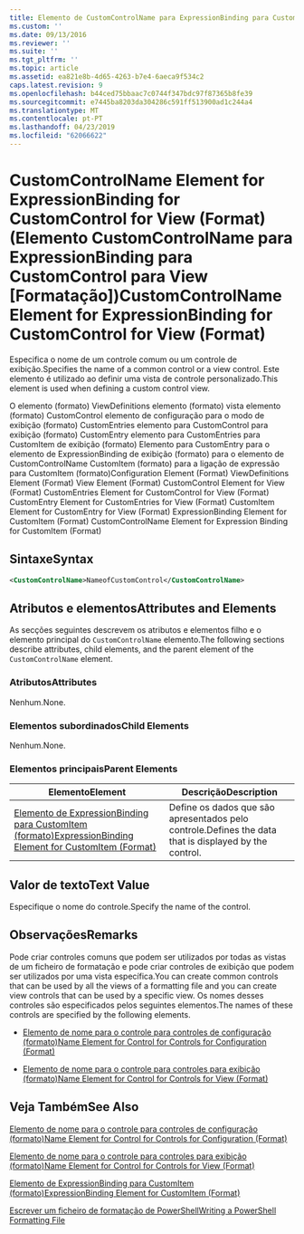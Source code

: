 ```yaml
---
title: Elemento de CustomControlName para ExpressionBinding para CustomControl para exibição (formato) | Documentos da Microsoft
ms.custom: ''
ms.date: 09/13/2016
ms.reviewer: ''
ms.suite: ''
ms.tgt_pltfrm: ''
ms.topic: article
ms.assetid: ea821e8b-4d65-4263-b7e4-6aeca9f534c2
caps.latest.revision: 9
ms.openlocfilehash: b44ced75bbaac7c0744f347bdc97f87365b8fe39
ms.sourcegitcommit: e7445ba8203da304286c591ff513900ad1c244a4
ms.translationtype: MT
ms.contentlocale: pt-PT
ms.lasthandoff: 04/23/2019
ms.locfileid: "62066622"
---
```

# <a name="customcontrolname-element-for-expressionbinding-for-customcontrol-for-view-format"></a><span data-ttu-id="436c6-102">CustomControlName Element for ExpressionBinding for CustomControl for View (Format) (Elemento CustomControlName para ExpressionBinding para CustomControl para View [Formatação])</span><span class="sxs-lookup"><span data-stu-id="436c6-102">CustomControlName Element for ExpressionBinding for CustomControl for View (Format)</span></span>

<span data-ttu-id="436c6-103">Especifica o nome de um controle comum ou um controle de exibição.</span><span class="sxs-lookup"><span data-stu-id="436c6-103">Specifies the name of a common control or a view control.</span></span> <span data-ttu-id="436c6-104">Este elemento é utilizado ao definir uma vista de controle personalizado.</span><span class="sxs-lookup"><span data-stu-id="436c6-104">This element is used when defining a custom control view.</span></span>

<span data-ttu-id="436c6-105">O elemento (formato) ViewDefinitions elemento (formato) vista elemento (formato) CustomControl elemento de configuração para o modo de exibição (formato) CustomEntries elemento para CustomControl para exibição (formato) CustomEntry elemento para CustomEntries para CustomItem de exibição (formato) Elemento para CustomEntry para o elemento de ExpressionBinding de exibição (formato) para o elemento de CustomControlName CustomItem (formato) para a ligação de expressão para CustomItem (formato)</span><span class="sxs-lookup"><span data-stu-id="436c6-105">Configuration Element (Format) ViewDefinitions Element (Format) View Element (Format) CustomControl Element for View (Format) CustomEntries Element for CustomControl for View (Format) CustomEntry Element for CustomEntries for View (Format) CustomItem Element for CustomEntry for View (Format) ExpressionBinding Element for CustomItem (Format) CustomControlName Element for Expression Binding for CustomItem (Format)</span></span>

## <a name="syntax"></a><span data-ttu-id="436c6-106">Sintaxe</span><span class="sxs-lookup"><span data-stu-id="436c6-106">Syntax</span></span>

```xml
<CustomControlName>NameofCustomControl</CustomControlName>
```

## <a name="attributes-and-elements"></a><span data-ttu-id="436c6-107">Atributos e elementos</span><span class="sxs-lookup"><span data-stu-id="436c6-107">Attributes and Elements</span></span>

<span data-ttu-id="436c6-108">As secções seguintes descrevem os atributos e elementos filho e o elemento principal do `CustomControlName` elemento.</span><span class="sxs-lookup"><span data-stu-id="436c6-108">The following sections describe attributes, child elements, and the parent element of the `CustomControlName` element.</span></span>

### <a name="attributes"></a><span data-ttu-id="436c6-109">Atributos</span><span class="sxs-lookup"><span data-stu-id="436c6-109">Attributes</span></span>

<span data-ttu-id="436c6-110">Nenhum.</span><span class="sxs-lookup"><span data-stu-id="436c6-110">None.</span></span>

### <a name="child-elements"></a><span data-ttu-id="436c6-111">Elementos subordinados</span><span class="sxs-lookup"><span data-stu-id="436c6-111">Child Elements</span></span>

<span data-ttu-id="436c6-112">Nenhum.</span><span class="sxs-lookup"><span data-stu-id="436c6-112">None.</span></span>

### <a name="parent-elements"></a><span data-ttu-id="436c6-113">Elementos principais</span><span class="sxs-lookup"><span data-stu-id="436c6-113">Parent Elements</span></span>

|<span data-ttu-id="436c6-114">Elemento</span><span class="sxs-lookup"><span data-stu-id="436c6-114">Element</span></span>|<span data-ttu-id="436c6-115">Descrição</span><span class="sxs-lookup"><span data-stu-id="436c6-115">Description</span></span>|
|-------------|-----------------|
|[<span data-ttu-id="436c6-116">Elemento de ExpressionBinding para CustomItem (formato)</span><span class="sxs-lookup"><span data-stu-id="436c6-116">ExpressionBinding Element for CustomItem (Format)</span></span>](./expressionbinding-element-for-customitem-for-controls-for-configuration-format.md)|<span data-ttu-id="436c6-117">Define os dados que são apresentados pelo controle.</span><span class="sxs-lookup"><span data-stu-id="436c6-117">Defines the data that is displayed by the control.</span></span>|

## <a name="text-value"></a><span data-ttu-id="436c6-118">Valor de texto</span><span class="sxs-lookup"><span data-stu-id="436c6-118">Text Value</span></span>

<span data-ttu-id="436c6-119">Especifique o nome do controle.</span><span class="sxs-lookup"><span data-stu-id="436c6-119">Specify the name of the control.</span></span>

## <a name="remarks"></a><span data-ttu-id="436c6-120">Observações</span><span class="sxs-lookup"><span data-stu-id="436c6-120">Remarks</span></span>

<span data-ttu-id="436c6-121">Pode criar controles comuns que podem ser utilizados por todas as vistas de um ficheiro de formatação e pode criar controles de exibição que podem ser utilizados por uma vista específica.</span><span class="sxs-lookup"><span data-stu-id="436c6-121">You can create common controls that can be used by all the views of a formatting file and you can create view controls that can be used by a specific view.</span></span> <span data-ttu-id="436c6-122">Os nomes desses controles são especificados pelos seguintes elementos.</span><span class="sxs-lookup"><span data-stu-id="436c6-122">The names of these controls are specified by the following elements.</span></span>

- [<span data-ttu-id="436c6-123">Elemento de nome para o controle para controles de configuração (formato)</span><span class="sxs-lookup"><span data-stu-id="436c6-123">Name Element for Control for Controls for Configuration (Format)</span></span>](./name-element-for-control-for-controls-for-configuration-format.md)

- [<span data-ttu-id="436c6-124">Elemento de nome para o controle para controles para exibição (formato)</span><span class="sxs-lookup"><span data-stu-id="436c6-124">Name Element for Control for Controls for View (Format)</span></span>](./name-element-for-control-for-controls-for-view-format.md)

## <a name="see-also"></a><span data-ttu-id="436c6-125">Veja Também</span><span class="sxs-lookup"><span data-stu-id="436c6-125">See Also</span></span>

[<span data-ttu-id="436c6-126">Elemento de nome para o controle para controles de configuração (formato)</span><span class="sxs-lookup"><span data-stu-id="436c6-126">Name Element for Control for Controls for Configuration (Format)</span></span>](./name-element-for-control-for-controls-for-configuration-format.md)

[<span data-ttu-id="436c6-127">Elemento de nome para o controle para controles para exibição (formato)</span><span class="sxs-lookup"><span data-stu-id="436c6-127">Name Element for Control for Controls for View (Format)</span></span>](./name-element-for-control-for-controls-for-view-format.md)

[<span data-ttu-id="436c6-128">Elemento de ExpressionBinding para CustomItem (formato)</span><span class="sxs-lookup"><span data-stu-id="436c6-128">ExpressionBinding Element for CustomItem (Format)</span></span>](./expressionbinding-element-for-customitem-for-controls-for-configuration-format.md)

[<span data-ttu-id="436c6-129">Escrever um ficheiro de formatação de PowerShell</span><span class="sxs-lookup"><span data-stu-id="436c6-129">Writing a PowerShell Formatting File</span></span>](./writing-a-powershell-formatting-file.md)
